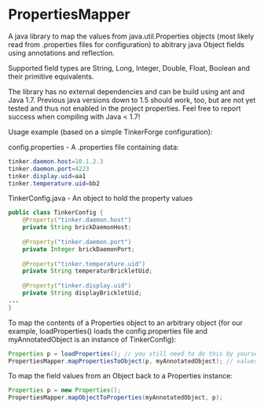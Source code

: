 PropertiesMapper
==============

A java library to map the values from java.util.Properties objects (most likely read from .properties files for configuration) to abitrary java Object fields using annotations and reflection.

Supported field types are String, Long, Integer, Double, Float, Boolean and their primitive equivalents.

The library has no external dependencies and can be build using ant and Java 1.7. Previous java versions down to 1.5 should work, too, but are not yet tested and thus not enabled in the project properties. Feel free to report success when compiling with Java < 1.7!

Usage example (based on a simple TinkerForge configuration):

config.properties - A .properties file containing data:
```java
tinker.daemon.host=10.1.2.3
tinker.daemon.port=4223
tinker.display.uid=aa1
tinker.temperature.uid=bb2
```

TinkerConfig.java - An object to hold the property values
```java
public class TinkerConfig {
    @Property("tinker.daemon.host")
    private String brickDaemonHost;
    
    @Property("tinker.daemon.port")
    private Integer brickDaemonPort;
    
    @Property("tinker.temperature.uid")
    private String temperaturBrickletUid;
    
    @Property("tinker.display.uid")
    private String displayBrickletUid;
...
}
```

To map the contents of a Properties object to an arbitrary object (for our example, loadProperties() loads the config.properties file and myAnnotatedObject is an instance of TinkerConfig):
```java
Properties p = loadProperties(); // you still need to do this by yourself, don't care where the properties come from
PropertiesMapper.mapPropertiesToObject(p, myAnnotatedObject); // values from the p are written to myConfigObject based on the @Property annotations
```

To map the field values from an Object back to a Properties instance:

```java
Properties p = new Properties();
PropertiesMapper.mapObjectToProperties(myAnnotatedObject, p);
```

